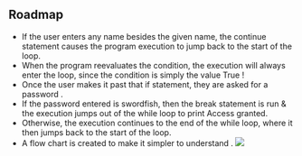## Roadmap

- If the user enters any name besides the given name, the continue statement causes the program execution to jump back to the start of the loop. 
- When the program reevaluates the condition, the execution will always enter the loop, since the condition is simply the value True ! 
- Once the user makes it past that if statement, they are asked for a password .
- If the password entered is swordfish, then the break statement is run & the execution jumps out of the while loop to print Access granted. 
- Otherwise, the execution continues to the end of the while loop, where it then jumps back to the start of the loop.
- A flow chart is created to make it simpler to understand .
![](https://automatetheboringstuff.com/2e/images/000078.jpg)

